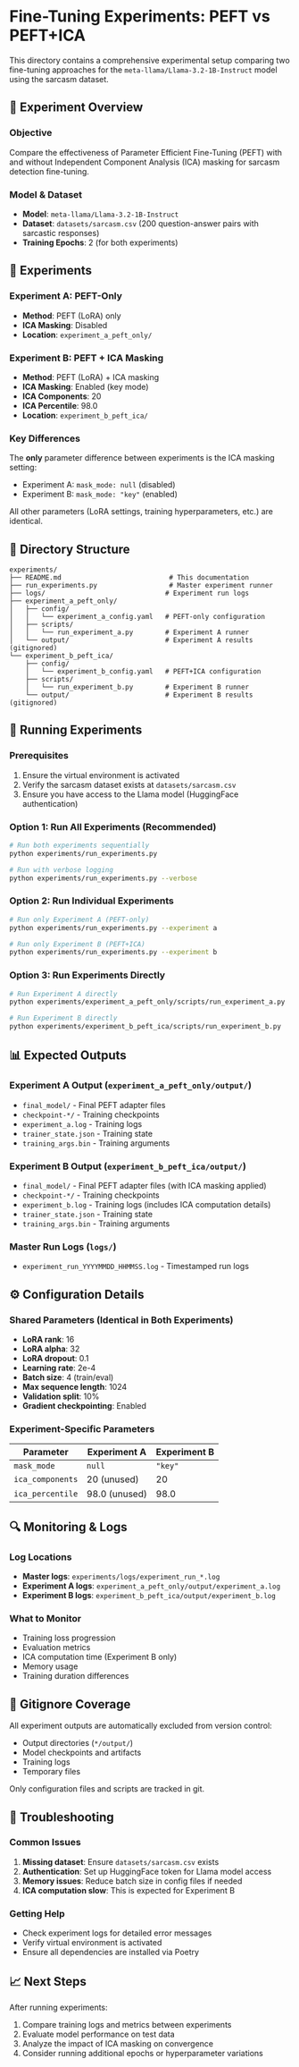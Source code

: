 # Fine-Tuning Experiments: PEFT vs PEFT+ICA

This directory contains a comprehensive experimental setup comparing two fine-tuning approaches for the `meta-llama/Llama-3.2-1B-Instruct` model using the sarcasm dataset.

## 🎯 Experiment Overview

### Objective
Compare the effectiveness of Parameter Efficient Fine-Tuning (PEFT) with and without Independent Component Analysis (ICA) masking for sarcasm detection fine-tuning.

### Model & Dataset
- **Model**: `meta-llama/Llama-3.2-1B-Instruct`
- **Dataset**: `datasets/sarcasm.csv` (200 question-answer pairs with sarcastic responses)
- **Training Epochs**: 2 (for both experiments)

## 🧪 Experiments

### Experiment A: PEFT-Only
- **Method**: PEFT (LoRA) only
- **ICA Masking**: Disabled
- **Location**: `experiment_a_peft_only/`

### Experiment B: PEFT + ICA Masking  
- **Method**: PEFT (LoRA) + ICA masking
- **ICA Masking**: Enabled (key mode)
- **ICA Components**: 20
- **ICA Percentile**: 98.0
- **Location**: `experiment_b_peft_ica/`

### Key Differences
The **only** parameter difference between experiments is the ICA masking setting:
- Experiment A: `mask_mode: null` (disabled)
- Experiment B: `mask_mode: "key"` (enabled)

All other parameters (LoRA settings, training hyperparameters, etc.) are identical.

## 📁 Directory Structure

```
experiments/
├── README.md                           # This documentation
├── run_experiments.py                  # Master experiment runner
├── logs/                              # Experiment run logs
├── experiment_a_peft_only/
│   ├── config/
│   │   └── experiment_a_config.yaml   # PEFT-only configuration
│   ├── scripts/
│   │   └── run_experiment_a.py        # Experiment A runner
│   └── output/                        # Experiment A results (gitignored)
└── experiment_b_peft_ica/
    ├── config/
    │   └── experiment_b_config.yaml   # PEFT+ICA configuration
    ├── scripts/
    │   └── run_experiment_b.py        # Experiment B runner
    └── output/                        # Experiment B results (gitignored)
```

## 🚀 Running Experiments

### Prerequisites
1. Ensure the virtual environment is activated
2. Verify the sarcasm dataset exists at `datasets/sarcasm.csv`
3. Ensure you have access to the Llama model (HuggingFace authentication)

### Option 1: Run All Experiments (Recommended)
```bash
# Run both experiments sequentially
python experiments/run_experiments.py

# Run with verbose logging
python experiments/run_experiments.py --verbose
```

### Option 2: Run Individual Experiments
```bash
# Run only Experiment A (PEFT-only)
python experiments/run_experiments.py --experiment a

# Run only Experiment B (PEFT+ICA)
python experiments/run_experiments.py --experiment b
```

### Option 3: Run Experiments Directly
```bash
# Run Experiment A directly
python experiments/experiment_a_peft_only/scripts/run_experiment_a.py

# Run Experiment B directly
python experiments/experiment_b_peft_ica/scripts/run_experiment_b.py
```

## 📊 Expected Outputs

### Experiment A Output (`experiment_a_peft_only/output/`)
- `final_model/` - Final PEFT adapter files
- `checkpoint-*/` - Training checkpoints
- `experiment_a.log` - Training logs
- `trainer_state.json` - Training state
- `training_args.bin` - Training arguments

### Experiment B Output (`experiment_b_peft_ica/output/`)
- `final_model/` - Final PEFT adapter files (with ICA masking applied)
- `checkpoint-*/` - Training checkpoints
- `experiment_b.log` - Training logs (includes ICA computation details)
- `trainer_state.json` - Training state
- `training_args.bin` - Training arguments

### Master Run Logs (`logs/`)
- `experiment_run_YYYYMMDD_HHMMSS.log` - Timestamped run logs

## ⚙️ Configuration Details

### Shared Parameters (Identical in Both Experiments)
- **LoRA rank**: 16
- **LoRA alpha**: 32  
- **LoRA dropout**: 0.1
- **Learning rate**: 2e-4
- **Batch size**: 4 (train/eval)
- **Max sequence length**: 1024
- **Validation split**: 10%
- **Gradient checkpointing**: Enabled

### Experiment-Specific Parameters
| Parameter | Experiment A | Experiment B |
|-----------|--------------|--------------|
| `mask_mode` | `null` | `"key"` |
| `ica_components` | 20 (unused) | 20 |
| `ica_percentile` | 98.0 (unused) | 98.0 |

## 🔍 Monitoring & Logs

### Log Locations
- **Master logs**: `experiments/logs/experiment_run_*.log`
- **Experiment A logs**: `experiment_a_peft_only/output/experiment_a.log`
- **Experiment B logs**: `experiment_b_peft_ica/output/experiment_b.log`

### What to Monitor
- Training loss progression
- Evaluation metrics
- ICA computation time (Experiment B only)
- Memory usage
- Training duration differences

## 🚫 Gitignore Coverage

All experiment outputs are automatically excluded from version control:
- Output directories (`*/output/`)
- Model checkpoints and artifacts
- Training logs
- Temporary files

Only configuration files and scripts are tracked in git.

## 🔧 Troubleshooting

### Common Issues
1. **Missing dataset**: Ensure `datasets/sarcasm.csv` exists
2. **Authentication**: Set up HuggingFace token for Llama model access
3. **Memory issues**: Reduce batch size in config files if needed
4. **ICA computation slow**: This is expected for Experiment B

### Getting Help
- Check experiment logs for detailed error messages
- Verify virtual environment is activated
- Ensure all dependencies are installed via Poetry

## 📈 Next Steps

After running experiments:
1. Compare training logs and metrics between experiments
2. Evaluate model performance on test data
3. Analyze the impact of ICA masking on convergence
4. Consider running additional epochs or hyperparameter variations
